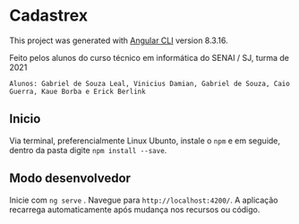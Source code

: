 # Cadastrex

This project was generated with [Angular CLI](https://github.com/angular/angular-cli) version 8.3.16.

Feito pelos alunos do curso técnico em informática do SENAI / SJ, turma de 2021

`Alunos: Gabriel de Souza Leal, Vinicius Damian, Gabriel de Souza, Caio Guerra, Kaue Borba e Erick Berlink`

## Inicio

Via terminal, preferencialmente Linux Ubunto, instale o `npm` e em seguide, dentro da pasta
digite `npm install --save`.

## Modo desenvolvedor

Inicie com `ng serve` . Navegue para `http://localhost:4200/`. A aplicação recarrega automaticamente após mudança
nos recursos ou código.
